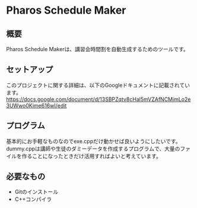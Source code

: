 # Pharos Schedule Maker

## 概要
Pharos Schedule Makerは、講習会時間割を自動生成するためのツールです。

## セットアップ
このプロジェクトに関する詳細は、以下のGoogleドキュメントに記載されています。
https://docs.google.com/document/d/13SBPZqtv8cHal5mVZAfNCMjmLo2e3UWwo0Kime616wI/edit

## プログラム
基本的にお手軽なものなのでexe.cppだけ動かせば良いようにしたいです。dummy.cppは講師や生徒のダミーデータを作成するプログラムで、大量のファイルを作ることになったときだけ活用すればよいと考えています。

## 必要なもの
- Gitのインストール
- C++コンパイラ